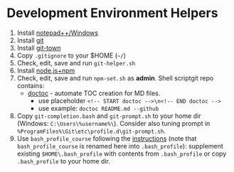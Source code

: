 # Development Environment Helpers

1. Install [notepad++/Windows](https://notepad-plus-plus.org/download/)
1. Install [git](https://git-scm.com/)
1. Install [git-town](http://www.git-town.com/install.html)
1. Copy `.gitignore` to your $HOME (`~/`)
1. Check, edit, save and run `git-helper.sh`
1. Install [node.js+npm](https://nodejs.org/en/download/)
1. Check, edit, save and run `npm-set.sh` as **admin**. Shell scriptgit repo contains:
   * [doctoc](https://github.com/thlorenz/doctoc) - 
     automate TOC creation for MD files.
     - use placeholder `<!-- START doctoc -->\n<!-- END doctoc -->`
     - use example: `doctoc README.md --github`
1. Copy `git-completion.bash` and `git-prompt.sh` to your home dir
   (Windows: `C:\Users\%username%\`). Consider also tuning prompt in
   `%ProgramFiles%\Git\etc\profile.d\git-prompt.sh`.
1. Use `bash_profile_course` following the
   [instructions](https://classroom.udacity.com/courses/ud775/lessons/2980038599/concepts/33417185870923)
   (note that `bash_profile_course` is renamed here into `.bash_profile`):
   supplement existing `$HOME\.bash_profile` with contents from `.bash_profile` or
   copy `.bash_profile` to your home dir.
